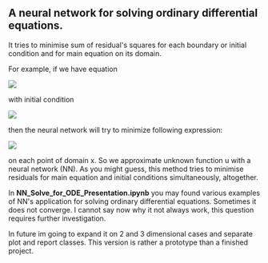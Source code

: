 ## A neural network for solving ordinary differential equations. 

It  tries to minimise sum of residual's squares for each boundary or initial condition
and for main equation on its domain. 

For example, if we have equation 

<img src="https://latex.codecogs.com/gif.latex? u' +2xu = 5, x \in [0,1]" /> 

with initial condition

<img src="https://latex.codecogs.com/gif.latex? u'(0) = 3 " /> 

then the  neural network will try to minimize following expression:

<img src="https://latex.codecogs.com/gif.latex? argmin_{NN}((NN' +2xNN - 5)^2 + (NN'(0) - 3)^2) " />

on each point of domain x. So we approximate unknown function u with a neural network (NN). 
As you might guess, this method tries to minimise residuals for main equation and 
initial conditions simultaneously, altogether.

In **NN_Solve_for_ODE_Presentation.ipynb** you may found various examples of NN's
application for solving ordinary differential equations. Sometimes it does not converge. 
I cannot say now why it not always work, this question requires further investigation.

In future im going to expand it on 2 and 3 dimensional cases and separate plot and report classes. 
This version is rather a prototype than a finished project.
